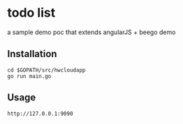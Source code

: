 # todo list
a sample demo poc that extends
angularJS + beego demo

## Installation

```
cd $GOPATH/src/hwcloudapp
go run main.go
```

## Usage

```
http://127.0.0.1:9090
```

